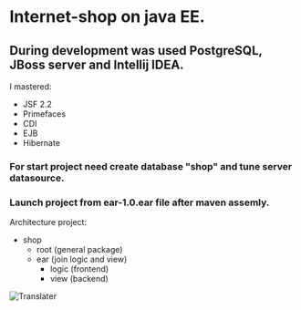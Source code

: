 # Internet-shop on java EE.
## During development was used PostgreSQL, JBoss server and Intellij IDEA.
I mastered:
* JSF 2.2
* Primefaces
* CDI
* EJB
* Hibernate

### For start project need create database "shop" and tune server datasource.
### Launch project from ear-1.0.ear file after maven assemly.

Architecture project:
- shop
  - root (general package)
  - ear (join logic and view)
    - logic (frontend)
    - view (backend)

![Translater](https://i.imgur.com/qLQOlSm.gif)
